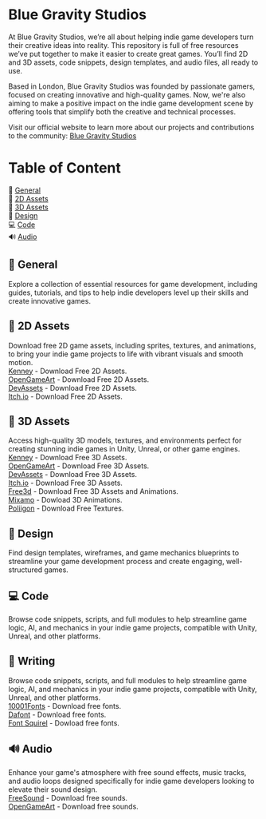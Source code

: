 # Blue Gravity Studios
At Blue Gravity Studios, we’re all about helping indie game developers turn their creative ideas into reality. This repository is full of free resources we’ve put together to make it easier to create great games. You’ll find 2D and 3D assets, code snippets, design templates, and audio files, all ready to use.

Based in London, Blue Gravity Studios was founded by passionate gamers, focused on creating innovative and high-quality games.  Now, we're also aiming to make a positive impact on the indie game development scene by offering tools that simplify both the creative and technical processes.

Visit our official website to learn more about our projects and contributions to the community: [Blue Gravity Studios](https://gravity.blue/)

# Table of Content

📖 [General](https://github.com/bluegravitystudios/indie-game-assets/blob/main/README.md#-general)  
🎨 [2D Assets](https://github.com/bluegravitystudios/indie-game-assets/blob/main/README.md#-2d-assets)  
🎲 [3D Assets](https://github.com/bluegravitystudios/indie-game-assets/blob/main/README.md#-3d-assets)  
🧩 [Design](https://github.com/bluegravitystudios/indie-game-assets/blob/main/README.md#-design)  
💻 [Code](https://github.com/bluegravitystudios/indie-game-assets/blob/main/README.md#-code)  
🔊 [Audio](https://github.com/bluegravitystudios/indie-game-assets/blob/main/README.md#-audio)  


##  📖 General
Explore a collection of essential resources for game development, including guides, tutorials, and tips to help indie developers level up their skills and create innovative games.  
 

## 🎨 2D Assets
Download free 2D game assets, including sprites, textures, and animations, to bring your indie game projects to life with vibrant visuals and smooth motion.  
 [Kenney](https://kenney.nl/assets) - Download Free 2D Assets.  
 [OpenGameArt](https://opengameart.org/) - Download Free 2D Assets.  
 [DevAssets](https://devassets.com/) - Download Free 2D Assets.  
 [Itch.io](https://itch.io/game-assets) - Download Free 2D Assets.  
 
## 🎲 3D Assets 
Access high-quality 3D models, textures, and environments perfect for creating stunning indie games in Unity, Unreal, or other game engines.  
 [Kenney](https://kenney.nl/assets) - Download Free 3D Assets.  
[OpenGameArt](https://opengameart.org/) - Download Free 3D Assets.  
[DevAssets](https://devassets.com/) - Download Free 3D Assets.  
[Itch.io](https://itch.io/game-assets) - Download Free 3D Assets.  
[Free3d](https://free3d.com/) - Download Free 3D Assets and Animations.  
[Mixamo](https://www.mixamo.com/#/) - Dowload 3D Animations.  
[Poliigon](https://www.poliigon.com/) - Download Free Textures.  
 
## 🧩 Design
Find design templates, wireframes, and game mechanics blueprints to streamline your game development process and create engaging, well-structured games.
  
## 💻 Code
Browse code snippets, scripts, and full modules to help streamline game logic, AI, and mechanics in your indie game projects, compatible with Unity, Unreal, and other platforms.

## 📃 Writing
Browse code snippets, scripts, and full modules to help streamline game logic, AI, and mechanics in your indie game projects, compatible with Unity, Unreal, and other platforms.  
[10001Fonts](https://www.1001fonts.com/) - Download free fonts.  
[Dafont](https://www.dafont.com/pt/) - Download free fonts.  
[Font Squirel](https://www.fontsquirrel.com/) - Dowload free fonts. 
  
##  🔊 Audio
Enhance your game's atmosphere with free sound effects, music tracks, and audio loops designed specifically for indie game developers looking to elevate their sound design.  
[FreeSound](https://freesound.org/) - Download free sounds.  
[OpenGameArt](https://opengameart.org/) - Download free sounds.  
